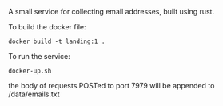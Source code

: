 

A small service for collecting email addresses, built using rust.

To build the docker file:

```
docker build -t landing:1 .
```

To run the service:

```
docker-up.sh
```

the body of requests POSTed to port 7979 will be appended to /data/emails.txt
